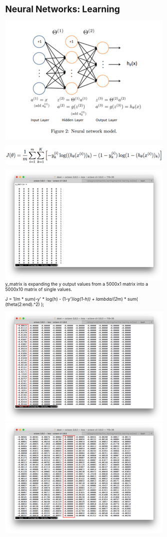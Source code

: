 # Neural Networks: Learning


![](./images/nn_fwd_prop.png)

![](./images/nn_cost_function.png)

![](./images/y_matrix.png)
y_matrix is expanding the y output values from a 5000x1 matrix into a 5000x10 matrix of single values.  


J = 1/m * sum(-y' * log(h) - (1-y')*log(1-h)) + lambda/(2*m) * sum( (theta(2:end).^2) );

![](./images/y_matrix_log.png)
![](./images/y_matrix_log_1.png)
